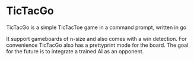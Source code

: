 # TicTacGo
TicTacGo is a simple TicTacToe game in a command prompt, written in go

It support gameboards of n-size and also comes with a win detection.
For convenience TicTacGo also has a prettyprint mode for the board.
The goal for the future is to integrate a trained AI as an opponent.
